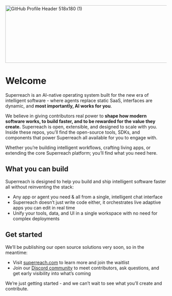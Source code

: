 <img width="518" height="180" alt="GitHub Profile Header 518x180 (1)" src="https://github.com/user-attachments/assets/9a7ee0a5-b022-4029-bc5a-5d66c18d6b50" />

# Welcome

Superreach is an AI-native operating system built for the new era of intelligent software - where agents replace static SaaS, interfaces are dynamic, and **most importantly, AI works for you**.

We believe in giving contributors real power to **shape how modern software works, to build faster, and to be rewarded for the value they create.** Superreach is open, extensible, and designed to scale with you. Inside these repos, you’ll find the open-source tools, SDKs, and components that power Superreach all available for you to engage with.

Whether you’re building intelligent workflows, crafting living apps, or extending the core Superreach platform; you’ll find what you need here.

## What you can build

Superreach is designed to help you build and ship intelligent software faster all without reinventing the stack:

- Any app or agent you need & all from a single, intelligent chat interface  
- Superreach doesn’t just write code either, it orchestrates live adaptive apps you can edit in real time
- Unify your tools, data, and UI in a single workspace with no need for complex deployments

## Get started

We’ll be publishing our open source solutions very soon, so in the meantime:

- Visit [superreach.com](https://www.superreach.com) to learn more and join the waitlist  
- Join our [Discord community](https://discord.gg/Tj5nFfY2RW) to meet contributors, ask questions, and get early visibility into what’s coming  

We’re just getting started - and we can’t wait to see what you’ll create and contribute.
